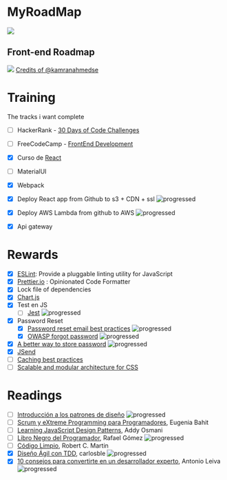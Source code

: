 # MyRoadMap

![](https://i.imgur.com/MWkeM18.png)

## Front-end Roadmap

![](https://i.imgur.com/qx54HvK.png)
[Credits of @kamranahmedse](https://github.com/kamranahmedse/developer-roadmap)

# Training
The tracks i want complete

- [ ] HackerRank - [30 Days of Code Challenges](https://www.hackerrank.com/domains/tutorials/30-days-of-code)
- [ ] FreeCodeCamp - [FrontEnd Development](https://www.freecodecamp.org/map)
- [x] Curso de [React](http://cursos.carlosazaustre.es/p/react-js)
- [ ] MaterialUI
- [x] Webpack
- [x] Deploy React app from Github to s3 + CDN + ssl ![progressed](http://progressed.io/bar/100)
- [x] Deploy AWS Lambda from github to AWS ![progressed](http://progressed.io/bar/100)
- [x] Api gateway


# Rewards
- [x] [ESLint](https://eslint.org/): Provide a pluggable linting utility for JavaScript
- [x] [Prettier.io](https://prettier.io/) : Opinionated Code Formatter
- [x] Lock file of dependencies
- [x] [Chart.js](http://www.chartjs.org/)
- [x] Test en JS
  - [ ] [Jest](https://facebook.github.io/jest/) ![progressed](http://progressed.io/bar/20)
- [x] Password Reset
  - [x] [Password reset email best practices](https://postmarkapp.com/guides/password-reset-email-best-practices) ![progressed](http://progressed.io/bar/100)
  - [x] [OWASP forgot password](https://github.com/OWASP/CheatSheetSeries/blob/master/cheatsheets/Forgot_Password_Cheat_Sheet.md) ![progressed](http://progressed.io/bar/100)
 - [x] [A better way to store password](https://auth0.com/blog/adding-salt-to-hashing-a-better-way-to-store-passwords/) ![progressed](http://progressed.io/bar/100)
- [x] [JSend](https://github.com/omniti-labs/jsend) 
- [ ] [Caching best practices](https://jakearchibald.com/2016/caching-best-practices/)
- [ ] [Scalable and modular architecture for CSS](https://smacss.com/)

# Readings
- [ ] [Introducción a los patrones de diseño](https://reactiveprogramming.io/books/design-patterns/es) ![progressed](http://progressed.io/bar/0) 
- [ ] [Scrum y eXtreme Programming para Programadores](http://www.safecreative.org/work/1205011563509-scrum-y-extreme-programming-para-programadores-eugenia-bahit), Eugenia Bahit
- [ ] [Learning JavaScript Design Patterns](https://addyosmani.com/resources/essentialjsdesignpatterns/book/), Addy Osmani
- [ ] [Libro Negro del Programador](https://www.amazon.com/Libro-Negro-del-Programador-desarrollando-ebook/dp/B00J5RHHNW), Rafael Gómez ![progressed](http://progressed.io/bar/20)
- [ ] [Código Limpio](https://www.amazon.es/C%C3%B3digo-Limpio-desarrollo-software-Programaci%C3%B3n/dp/8441532109),  Robert C. Martin
- [x] [Diseño Ágil con TDD](http://www.carlosble.com/downloads/disenoAgilConTdd_ebook.pdf), carlosble ![progressed](http://progressed.io/bar/100)
- [x] [10 consejos para convertirte en un desarrollador experto](https://leanpub.com/desarrollador-experto), Antonio Leiva ![progressed](http://progressed.io/bar/100)   
